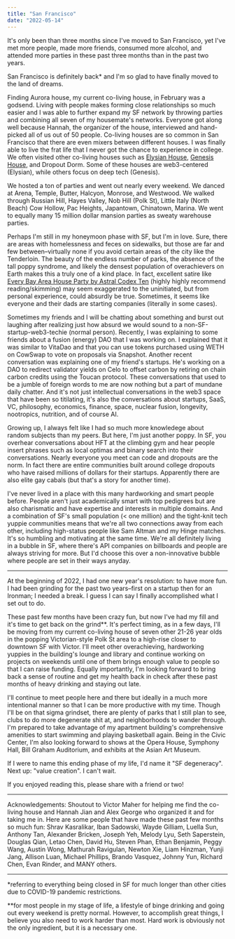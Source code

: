 ```yaml
---
title: "San Francisco"
date: "2022-05-14"
---
```


It's only been than three months since I've moved to San Francisco, yet I've met more people, made more friends, consumed more alcohol, and attended more parties in these past three months than in the past two years.

San Francisco is definitely back* and I'm so glad to have finally moved to the land of dreams.

Finding Aurora house, my current co-living house, in February was a godsend. Living with people makes forming close relationships so much easier and I was able to further expand my SF network by throwing parties and combining all seven of my housemate's networks. Everyone got along well because Hannah, the organizer of the house, interviewed and hand-picked all of us out of 50 people. Co-living houses are so common in San Francisco that there are even mixers between different houses. I was finally able to live the frat life that I never got the chance to experience in college. We often visited other co-living houses such as [Elysian House](https://coda.io/@trustinyoon/elysianhouse), [Genesis House](https://www.deugenesis.com/), and Dropout Dorm. Some of these houses are web3-centered (Elysian), while others focus on deep tech (Genesis).

We hosted a ton of parties and went out nearly every weekend. We danced at Arena, Temple, Butter, Halcyon, Monrose, and Westwood. We walked through Russian Hill, Hayes Valley, Nob Hill (Polk St), Little Italy (North Beach) Cow Hollow, Pac Heights, Japantown, Chinatown, Marina. We went to equally many 15 million dollar mansion parties as sweaty warehouse parties.

Perhaps I'm still in my honeymoon phase with SF, but I'm in love. Sure, there are areas with homelessness and feces on sidewalks, but those are far and few between–virtually none if you avoid certain areas of the city like the Tenderloin. The beauty of the endless number of parks, the absence of the tall poppy syndrome, and likely the densest population of overachievers on Earth makes this a truly one of a kind place. In fact, excellent satire like [Every Bay Area House Party by Astral Codex Ten](https://astralcodexten.substack.com/p/every-bay-area-house-party?s=r) (highly highly recommend reading/skimming) may seem exaggerated to the uninitiated, but from personal experience, could absurdly be true. Sometimes, it seems like everyone and their dads are starting companies (literally in some cases).

Sometimes my friends and I will be chatting about something and burst out laughing after realizing just how absurd we would sound to a non-SF-startup-web3-techie (normal person). Recently, I was explaining to some friends about a fusion (energy) DAO that I was working on. I explained that it was similar to VitaDao and that you can use tokens purchased using WETH on CowSwap to vote on proposals via Snapshot. Another recent conversation was explaining one of my friend's startups. He's working on a DAO to redirect validator yields on Celo to offset carbon by retiring on chain carbon credits using the Toucan protocol. These conversations that used to be a jumble of foreign words to me are now nothing but a part of mundane daily chatter. And it's not just intellectual conversations in the web3 space that have been so titilating, it's also the conversations about startups, SaaS, VC, philosophy, economics, finance, space, nuclear fusion, longevity, nootropics, nutrition, and of course AI. 

Growing up, I always felt like I had so much more knowledege about random subjects than my peers. But here, I'm just another poppy. In SF, you overhear conversations about HFT at the climbing gym and hear people insert phrases such as local optimas and binary search into their conversations. Nearly everyone you meet can code and dropouts are the norm. In fact there are entire communities built around college dropouts who have raised millions of dollars for their startups. Apparently there are also elite gay cabals (but that's a story for another time).

I've never lived in a place with this many hardworking and smart people before. People aren't just academically smart with top pedigrees but are also charismatic and have expertise and interests in multiple domains. And a combination of SF's small population (< one million) and the tight-knit tech yuppie communities means that we're all two connections away from each other, including high-status people like Sam Altman and my Hinge matches. It's so humbling and motivating at the same time. We're all definitely living in a bubble in SF, where there's API companies on billboards and people are always striving for more. But I'd choose this over a non-innovative bubble where people are set in their ways anyday. 

--- 

At the beginning of 2022, I had one new year's resolution: to have more fun. I had been grinding for the past two years–first on a startup then for an Ironman; I needed a break. I guess I can say I finally accomplished what I set out to do.

These past few months have been crazy fun, but now I've had my fill and it's time to get back on the grind**. It's perfect timing, as in a few days, I'll be moving from my current co-living house of seven other 21-26 year olds in the popping Victorian-style Polk St area to a high-rise closer to downtown SF with Victor. I'll meet other overachieving, hardworking yuppies in the building's lounge and library and continue working on projects on weekends until one of them brings enough value to people so that I can raise funding. Equally importantly, I'm looking forward to bring back a sense of routine and get my health back in check after these past months of heavy drinking and staying out late.

I'll continue to meet people here and there but ideally in a much more intentional manner so that I can be more productive with my time. Though I'll be on that sigma grindset, there are plenty of parks that I still plan to see, clubs to do more degenerate shit at, and neighborhoods to wander through. I'm prepared to take advantage of my apartment building's comprehensive amenities to start swimming and playing basketball again. Being in the Civic Center, I'm also looking forward to shows at the Opera House, Symphony Hall, Bill Graham Auditorium, and exhibits at the Asian Art Museum. 
 
If I were to name this ending phase of my life, I'd name it "SF degeneracy". Next up: "value creation". I can't wait.

If you enjoyed reading this, please share with a friend or two!

--- 

Acknowledgements:
Shoutout to Victor Maher for helping me find the co-living house and Hannah Jian and Alex George who organized it and for taking me in. Here are some people that have made these  past few months so much fun: Shrav Kasralikar, Iban Sadowski, Wayde Gilliam, Luella Sun, Anthony Tan, Alexander Bricken, Joseph Yeh, Melody Lyu, Seth Saperstein, Douglas Qian, Letao Chen, David Hu, Steven Phan, Ethan Benjamin, Peggy Wang, Austin Wong, Mathurah Ravigulan, Newton Xie, Liam Hinzman, Yunji Jang, Allison Luan, Michael Phillips, Brando Vasquez, Johnny Yun, Richard Chen, Evan Rinder, and MANY others.

--- 

*referring to everything being closed in SF for much longer than other cities due to COVID-19 pandemic restrictions.

**for most people in my stage of life, a lifestyle of binge drinking and going out every weekend is pretty normal. However, to accomplish great things, I believe you also need to work harder than most. Hard work is obviously not the only ingredient, but it is a necessary one.